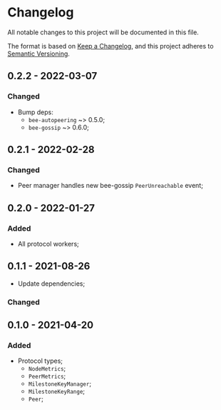 # Changelog

All notable changes to this project will be documented in this file.

The format is based on [Keep a Changelog](https://keepachangelog.com/en/1.0.0/),
and this project adheres to [Semantic Versioning](https://semver.org/spec/v2.0.0.html).

<!-- ## Unreleased - YYYY-MM-DD

### Added

### Changed

### Deprecated

### Removed

### Fixed

### Security -->

## 0.2.2 - 2022-03-07

### Changed

- Bump deps: 
  + `bee-autopeering` ~> 0.5.0;
  + `bee-gossip` ~> 0.6.0;

## 0.2.1 - 2022-02-28

### Changed

- Peer manager handles new bee-gossip `PeerUnreachable` event;

## 0.2.0 - 2022-01-27

### Added

- All protocol workers;

## 0.1.1 - 2021-08-26

- Update dependencies;

### Changed

## 0.1.0 - 2021-04-20

### Added

- Protocol types;
  - `NodeMetrics`;
  - `PeerMetrics`;
  - `MilestoneKeyManager`;
  - `MilestoneKeyRange`;
  - `Peer`;
